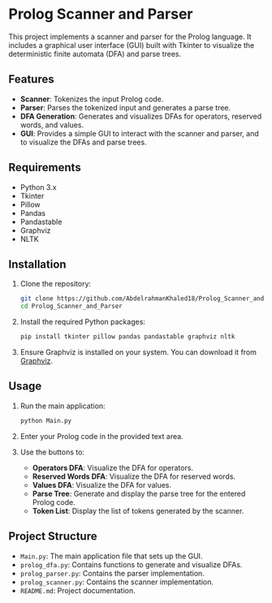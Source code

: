 # Prolog Scanner and Parser

This project implements a scanner and parser for the Prolog language. It includes a graphical user interface (GUI) built with Tkinter to visualize the deterministic finite automata (DFA) and parse trees.

## Features

- **Scanner**: Tokenizes the input Prolog code.
- **Parser**: Parses the tokenized input and generates a parse tree.
- **DFA Generation**: Generates and visualizes DFAs for operators, reserved words, and values.
- **GUI**: Provides a simple GUI to interact with the scanner and parser, and to visualize the DFAs and parse trees.

## Requirements

- Python 3.x
- Tkinter
- Pillow
- Pandas
- Pandastable
- Graphviz
- NLTK

## Installation

1. Clone the repository:
    ```sh
    git clone https://github.com/AbdelrahmanKhaled18/Prolog_Scanner_and_Parser.git
    cd Prolog_Scanner_and_Parser
    ```

2. Install the required Python packages:
    ```sh
    pip install tkinter pillow pandas pandastable graphviz nltk
    ```

3. Ensure Graphviz is installed on your system. You can download it from [Graphviz](https://graphviz.org/download/).

## Usage

1. Run the main application:
    ```sh
    python Main.py
    ```

2. Enter your Prolog code in the provided text area.

3. Use the buttons to:
    - **Operators DFA**: Visualize the DFA for operators.
    - **Reserved Words DFA**: Visualize the DFA for reserved words.
    - **Values DFA**: Visualize the DFA for values.
    - **Parse Tree**: Generate and display the parse tree for the entered Prolog code.
    - **Token List**: Display the list of tokens generated by the scanner.

## Project Structure

- `Main.py`: The main application file that sets up the GUI.
- `prolog_dfa.py`: Contains functions to generate and visualize DFAs.
- `prolog_parser.py`: Contains the parser implementation.
- `prolog_scanner.py`: Contains the scanner implementation.
- `README.md`: Project documentation.


